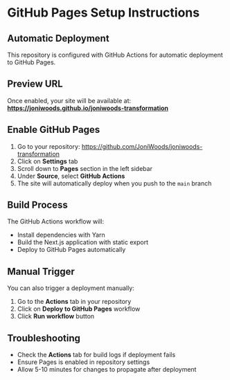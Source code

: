 
# GitHub Pages Setup Instructions

## Automatic Deployment
This repository is configured with GitHub Actions for automatic deployment to GitHub Pages.

## Preview URL
Once enabled, your site will be available at:
**https://joniwoods.github.io/joniwoods-transformation**

## Enable GitHub Pages

1. Go to your repository: https://github.com/JoniWoods/joniwoods-transformation
2. Click on **Settings** tab
3. Scroll down to **Pages** section in the left sidebar
4. Under **Source**, select **GitHub Actions**
5. The site will automatically deploy when you push to the `main` branch

## Build Process
The GitHub Actions workflow will:
- Install dependencies with Yarn
- Build the Next.js application with static export
- Deploy to GitHub Pages automatically

## Manual Trigger
You can also trigger a deployment manually:
1. Go to the **Actions** tab in your repository
2. Click on **Deploy to GitHub Pages** workflow
3. Click **Run workflow** button

## Troubleshooting
- Check the **Actions** tab for build logs if deployment fails
- Ensure Pages is enabled in repository settings
- Allow 5-10 minutes for changes to propagate after deployment
